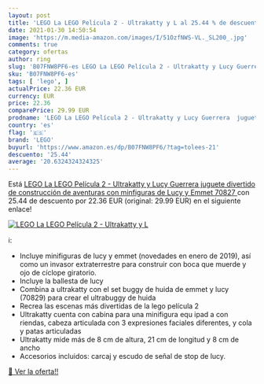 ```yaml
---
layout: post
title: 'LEGO La LEGO Película 2 - Ultrakatty y L al 25.44 % de descuento'
date: 2021-01-30 14:50:54
image: 'https://m.media-amazon.com/images/I/51OzfNWS-VL._SL200_.jpg'
comments: true
category: ofertas
author: ring
slug: 'B07FNW8PF6-es LEGO La LEGO Película 2 - Ultrakatty y Lucy Guerrera...'
sku: 'B07FNW8PF6-es'
tags: [ 'lego', ]
actualPrice: 22.36 EUR
currency: EUR
price: 22.36
comparePrice: 29.99 EUR
prodname: 'LEGO La LEGO Película 2 - Ultrakatty y Lucy Guerrera  juguete divertido de construcción de aventuras con minfiguras de Lucy y Emmet  70827 '
country: 'es'
flag: '🇪🇸'
brand: 'LEGO'
buyurl: 'https://www.amazon.es/dp/B07FNW8PF6/?tag=tolees-21'
descuento: '25.44'
average: '20.6324324324325'
---
```


Está [LEGO La LEGO Película 2 - Ultrakatty y Lucy Guerrera  juguete divertido de construcción de aventuras con minfiguras de Lucy y Emmet  70827 ](https://www.amazon.es/dp/B07FNW8PF6/?tag=tolees-21) con 25.44 de descuento por 22.36 EUR (original: 29.99 EUR) en el siguiente enlace!

[![LEGO La LEGO Película 2 - Ultrakatty y L](https://m.media-amazon.com/images/I/51OzfNWS-VL._SL200_.jpg)](https://www.amazon.es/dp/B07FNW8PF6/?tag=tolees-21)

ℹ️:

- Incluye minifiguras de lucy y emmet (novedades en enero de 2019), así como un invasor extraterrestre para construir con boca que muerde y ojo de cíclope giratorio.
- Incluye la ballesta de lucy
- Combina a ultrakatty con el set buggy de huida de emmet y lucy (70829) para crear el ultrabuggy de huida
- Recrea las escenas más divertidas de la lego película 2
- Ultrakatty cuenta con cabina para una minifigura equ ipad a con riendas, cabeza articulada con 3 expresiones faciales diferentes, y cola y patas articuladas
- Ultrakatty mide más de 8 cm de altura, 21 cm de longitud y 8 cm de ancho
- Accesorios incluidos: carcaj y escudo de señal de stop de lucy.

[🛒 Ver la oferta!!](https://www.amazon.es/dp/B07FNW8PF6/?tag=tolees-21)
